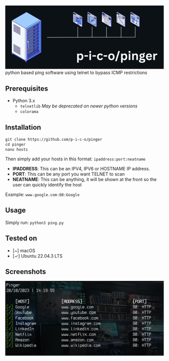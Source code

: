 ![Banner](.banner.png)
python based ping software using telnet to bypass ICMP restrictions

## Prerequisites
- Python 3.x
  - `telnetlib` _May be deprecated on newer python versions_
  - `colorama`

## Installation
```
git clone https://github.com/p-i-c-o/pinger
cd pinger
nano hosts
```

Then simply add your hosts in this format: `ipaddress:port:neatname`
- **IPADDRESS**: This can be an IPV4, IPV6 or HOSTNAME IP address.
- **PORT**: This can be any port you want TELNET to scan
- **NEATNAME**: This can be anything, it will be shown at the front so the user can quickly identify the host

Example: `www.google.com:80:Google`


## Usage
Simply run:
`python3 ping.py`

## Tested on
- [~] macOS
- [✓] Ubuntu 22.04.3 LTS

## Screenshots
![Preview of pinger when run in the terminal](.screen.png)
